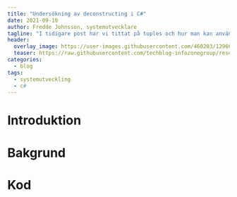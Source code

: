```yaml
---
title: "Undersökning av deconstructing i C#"
date: 2021-09-10
author: Fredde Johnsson, systemutvecklare
tagline: "I tidigare post har vi tittat på tuples och hur man kan använda dessa för att returnera flera värden samtidigt utan definiera en klass. I den här posten undersöker vi hur man kan nyttja sk deconstructing för att 'veckla ut' typer på ett smidigt sätt."
header:
  overlay_image: https://user-images.githubusercontent.com/460203/129669260-65dc36a5-2f02-444e-b1d2-36065504a8ce.jpg
  teaser: https://raw.githubusercontent.com/techblog-infozonegroup/resources.techblog-infozonegroup/main/tuples-might-be-good/teaser.jpg
categories:
  - blog
tags:
  - systemutveckling
  - c#
---
```

# Introduktion

# Bakgrund

# Kod
